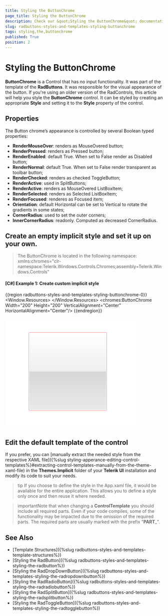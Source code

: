 ```yaml
---
title: Styling the ButtonChrome
page_title: Styling the ButtonChrome
description: Check our &quot;Styling the ButtonChrome&quot; documentation article for the RadButtons {{ site.framework_name }} control.
slug: radbuttons-styles-and-templates-styling-buttonchrome
tags: styling,the,buttonchrome
published: True
position: 2
---
```


# Styling the ButtonChrome

__ButtonChrome__ is a Control that has no input functionality. It was part of the template of the __RadButtons__. It was responsible for the visual appearance of the button. If you're using an older version of the RadControls, this article will help you style the __ButtonChrome__ control. It can be styled by creating an appropriate __Style__ and setting it to the __Style__ property of the control. 

## Properties

The Button chrome’s appearance is controlled by several Boolean typed properties:
* __RenderMouseOver__: renders as MouseOvered button;
* __RenderPressed__: renders as Pressed button;
* __RenderEnabled__: default True. When set to False render as Disabled button;
* __RenderNormal__: default True. When set to False render transparent as toolbar button;
* __RenderChecked__: renders as checked ToggleButton;
* __RenderActive__: used in SplitButtons;
* __RenderActive__: renders as MouseOvered ListBoxItem;
* __RenderSelected__: renders as Selected ListBoxItem;
* __RenderFocused__: renderes as Focused item;
* __Orientation__: default Horizontal can be set to Vertical to rotate the gradients in some states;
* __CornerRadius__: used to set the outer corners;
* __InnerCornerRadius__: readonly. Computed as decreased CornerRadius.

## Create an empty implicit style and set it up on your own. 

> The ButtonChrome is located in the following namespace: xmlns:chromes="clr-namespace:Telerik.Windows.Controls.Chromes;assembly=Telerik.Windows.Controls"

#### __[C#] Example 1: Create custom implicit style__
{{region radbuttons-styles-and-templates-styling-buttonchrome-0}}
	<Window.Resources>
		<Style TargetType="chromes:ButtonChrome">
			<Setter Property="Opacity" Value="0.5"/>
			<Setter Property="BorderBrush" Value="Red"/>
			<Setter Property="BorderThickness" Value="1"/>
		</Style>
	</Window.Resources>
	<Grid>
		<chromes:ButtonChrome Width="200" Height="200"  VerticalAlignment="Center" HorizontalAlignment="Center"/>
	</Grid>
{{endregion}}

![style buttonchrome](images/styling_buttonchrome_0.png)

## Edit the default template of the control

If you prefer, you can [manually extract the needed style from the respective XAML file]({%slug styling-apperance-editing-control-templates%}#extracting-control-templates-manually-from-the-theme-xaml-file) in the **Themes.Implicit** folder of your **Telerik UI** installation and modify its code to suit your needs.

>tip If you choose to define the style in the App.xaml file, it would be available for the entire application. This allows you to define a style only once and then reuse it where needed.

>importantNote that when changing a __ControlTemplate__ you should include all required parts. Even if your code compiles, some of the functionality may be impacted due to the omission of the required parts. The required parts are usually marked with the prefix "__PART___".


## See Also
 * [Template Structures]({%slug radbuttons-styles-and-templates-template-structures%})
 * [Styling the RadButton]({%slug radbuttons-styles-and-templates-styling-the-radbutton%})
 * [Styling the RadDropDownButton]({%slug radbuttons-styles-and-templates-styling-the-radropdownbutton%})
 * [Styling the RadRadioButton]({%slug radbuttons-styles-and-templates-styling-the-radradiobutton%})
 * [Styling the RadSplitButton]({%slug radbuttons-styles-and-templates-styling-the-radsplitbutton%})
 * [Styling the RadToggleButton]({%slug radbuttons-styles-and-templates-styling-the-radtogglebutton%})
